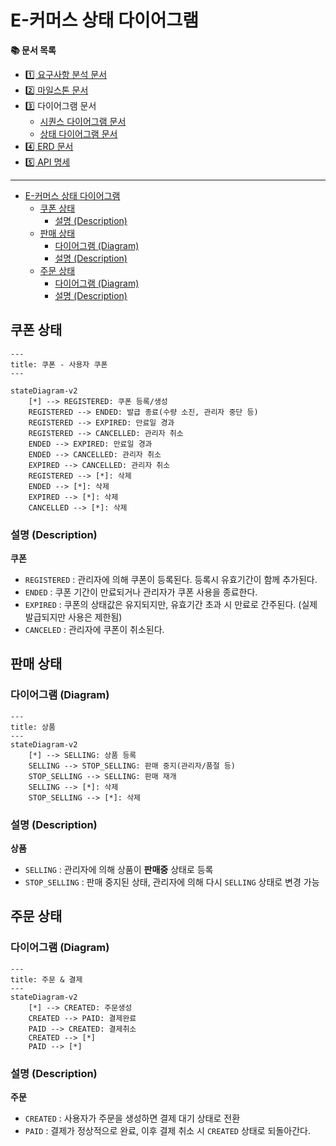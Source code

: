 # E-커머스 상태 다이어그램

**📚 문서 목록**

+ [1️⃣ 요구사항 분석 문서](00.Requirements.md)
+ [2️⃣ 마일스톤 문서](01.Milestones.md)
+ 3️⃣ 다이어그램 문서
  + [시퀀스 다이어그램 문서](02-1.SequenceDiagram.md)
  + [상태 다이어그램 문서](02-2.StateDiagram.md)
+ [4️⃣ ERD 문서](03.ERD.md)
+ [5️⃣ API 명세](04.ApiDocument.md)

---

<!-- TOC -->
* [E-커머스 상태 다이어그램](#e-커머스-상태-다이어그램)
  * [쿠폰 상태](#쿠폰-상태)
    * [설명 (Description)](#설명-description)
  * [판매 상태](#판매-상태)
    * [다이어그램 (Diagram)](#다이어그램-diagram)
    * [설명 (Description)](#설명-description-1)
  * [주문 상태](#주문-상태)
    * [다이어그램 (Diagram)](#다이어그램-diagram-1)
    * [설명 (Description)](#설명-description-2)
<!-- TOC -->

## 쿠폰 상태

```mermaid
---
title: 쿠폰 - 사용자 쿠폰  
---

stateDiagram-v2
    [*] --> REGISTERED: 쿠폰 등록/생성
    REGISTERED --> ENDED: 발급 종료(수량 소진, 관리자 중단 등)
    REGISTERED --> EXPIRED: 만료일 경과
    REGISTERED --> CANCELLED: 관리자 취소
    ENDED --> EXPIRED: 만료일 경과
    ENDED --> CANCELLED: 관리자 취소
    EXPIRED --> CANCELLED: 관리자 취소
    REGISTERED --> [*]: 삭제
    ENDED --> [*]: 삭제
    EXPIRED --> [*]: 삭제
    CANCELLED --> [*]: 삭제

```

### 설명 (Description)

**쿠폰**

+ `REGISTERED` : 관리자에 의해 쿠폰이 등록된다. 등록시 유효기간이 함께 추가된다.
+ `ENDED` : 쿠폰 기간이 만료되거나 관리자가 쿠폰 사용을 종료한다.
+ `EXPIRED` : 쿠폰의 상태값은 유지되지만, 유효기간 초과 시 만료로 간주된다. (실제 발급되지만 사용은 제한됨)
+ `CANCELED` : 관리자에 쿠폰이 취소된다.

## 판매 상태

### 다이어그램 (Diagram)

```mermaid
---
title: 상품  
---
stateDiagram-v2
    [*] --> SELLING: 상품 등록
    SELLING --> STOP_SELLING: 판매 중지(관리자/품절 등)
    STOP_SELLING --> SELLING: 판매 재개
    SELLING --> [*]: 삭제
    STOP_SELLING --> [*]: 삭제

```

### 설명 (Description)

**상품**

+ `SELLING` : 관리자에 의해 상품이 **판매중** 상태로 등록
+ `STOP_SELLING` : 판매 중지된 상태, 관리자에 의해 다시 `SELLING` 상태로 변경 가능

## 주문 상태

### 다이어그램 (Diagram)

```mermaid
---
title: 주문 & 결제 
---
stateDiagram-v2
    [*] --> CREATED: 주문생성
    CREATED --> PAID: 결제완료
    PAID --> CREATED: 결제취소
    CREATED --> [*]
    PAID --> [*]
```

### 설명 (Description)

**주문**

+ `CREATED` : 사용자가 주문을 생성하면 결제 대기 상태로 전환
+ `PAID` : 결제가 정상적으로 완료, 이후 결제 취소 시 `CREATED` 상태로 되돌아간다.